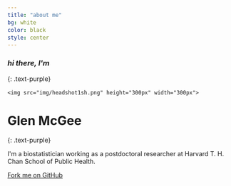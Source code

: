 ```yaml
---
title: "about me"
bg: white
color: black
style: center
---
```


### *hi there, I'm*
{: .text-purple}

<!--<span class="fa-stack subtlecircle" style="font-size:100px; background:rgba(255,166,0,0.1)">-->
  <!--<i class="fa fa-circle fa-stack-2x text-white"></i>-->
    <img src="img/headshot1sh.png" height="300px" width="300px">
<!--</span>-->
 
# Glen McGee
{: .text-purple}


I'm a biostatistician working as a postdoctoral researcher at Harvard T. H. Chan School of Public Health.

<span id="forkongithub">
  <a href="{{ site.source_link }}" class="bg-blue">
    Fork me on GitHub
  </a>
</span>
